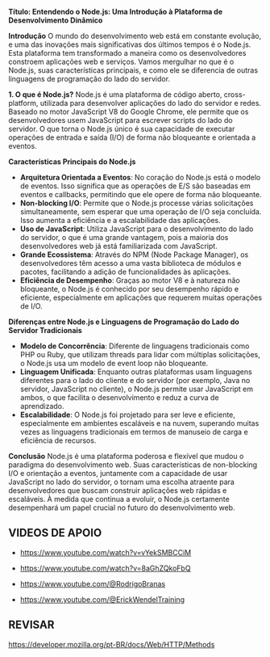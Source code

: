 **Título: Entendendo o Node.js: Uma Introdução à Plataforma de Desenvolvimento Dinâmico**

**Introdução**
O mundo do desenvolvimento web está em constante evolução, e uma das inovações mais significativas dos últimos tempos é o Node.js. Esta plataforma tem transformado a maneira como os desenvolvedores constroem aplicações web e serviços. Vamos mergulhar no que é o Node.js, suas características principais, e como ele se diferencia de outras linguagens de programação do lado do servidor.

**1. O que é Node.js?**
Node.js é uma plataforma de código aberto, cross-platform, utilizada para desenvolver aplicações do lado do servidor e redes. Baseado no motor JavaScript V8 do Google Chrome, ele permite que os desenvolvedores usem JavaScript para escrever scripts do lado do servidor. O que torna o Node.js único é sua capacidade de executar operações de entrada e saída (I/O) de forma não bloqueante e orientada a eventos.

**Características Principais do Node.js**
- **Arquitetura Orientada a Eventos**: No coração do Node.js está o modelo de eventos. Isso significa que as operações de E/S são baseadas em eventos e callbacks, permitindo que ele opere de forma não bloqueante.
- **Non-blocking I/O**: Permite que o Node.js processe várias solicitações simultaneamente, sem esperar que uma operação de I/O seja concluída. Isso aumenta a eficiência e a escalabilidade das aplicações.
- **Uso de JavaScript**: Utiliza JavaScript para o desenvolvimento do lado do servidor, o que é uma grande vantagem, pois a maioria dos desenvolvedores web já está familiarizada com JavaScript.
- **Grande Ecossistema**: Através do NPM (Node Package Manager), os desenvolvedores têm acesso a uma vasta biblioteca de módulos e pacotes, facilitando a adição de funcionalidades às aplicações.
- **Eficiência de Desempenho**: Graças ao motor V8 e à natureza não bloqueante, o Node.js é conhecido por seu desempenho rápido e eficiente, especialmente em aplicações que requerem muitas operações de I/O.

**Diferenças entre Node.js e Linguagens de Programação do Lado do Servidor Tradicionais**
- **Modelo de Concorrência**: Diferente de linguagens tradicionais como PHP ou Ruby, que utilizam threads para lidar com múltiplas solicitações, o Node.js usa um modelo de event loop não bloqueante.
- **Linguagem Unificada**: Enquanto outras plataformas usam linguagens diferentes para o lado do cliente e do servidor (por exemplo, Java no servidor, JavaScript no cliente), o Node.js permite usar JavaScript em ambos, o que facilita o desenvolvimento e reduz a curva de aprendizado.
- **Escalabilidade**: O Node.js foi projetado para ser leve e eficiente, especialmente em ambientes escaláveis e na nuvem, superando muitas vezes as linguagens tradicionais em termos de manuseio de carga e eficiência de recursos.

**Conclusão**
Node.js é uma plataforma poderosa e flexível que mudou o paradigma do desenvolvimento web. Suas características de non-blocking I/O e orientação a eventos, juntamente com a capacidade de usar JavaScript no lado do servidor, o tornam uma escolha atraente para desenvolvedores que buscam construir aplicações web rápidas e escaláveis. À medida que continua a evoluir, o Node.js certamente desempenhará um papel crucial no futuro do desenvolvimento web.

## VIDEOS DE APOIO

* https://www.youtube.com/watch?v=vYekSMBCCiM
* https://www.youtube.com/watch?v=8aGhZQkoFbQ

* https://www.youtube.com/@RodrigoBranas
* https://www.youtube.com/@ErickWendelTraining

## REVISAR

https://developer.mozilla.org/pt-BR/docs/Web/HTTP/Methods